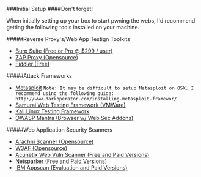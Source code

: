 ###Initial Setup
####Don't forget!

When initially setting up your box to start pwning the webs, I'd recommend getting the following tools installed on your machine.

#####Reverse Proxy's/Web App Testign Toolkits
- [Burp Suite (Free or Pro @ $299 / user)](http://portswigger.net/burp/download.HTML)
- [ZAP Proxy (Opensource)](https://code.google.com/p/zaproxy/wiki/Downloads?tm=2)
- [Fiddler (Free)](http://www.telerik.com/fiddler)

#####Attack Frameworks
- [Metasploit](http://www.metasploit.com/)
`Note: It may be difficult to setup Metasploit on OSX. I recommend using the following guide: http://www.darkoperator.com/installing-metasploit-framewor/`
- [Samurai Web Testing Framework (VMWare)](http://sourceforge.net/projects/samurai/files/)
- [Kali Linux Testing Framework](http://www.kali.org/downloads/)
- [OWASP Mantra (Browser w/ Web Sec Addons)](http://www.getmantra.com/owasp-mantra.html)

#####Web Application Security Scanners
- [Arachni Scanner (Opensource)](http://www.arachni-scanner.com/download/)
- [W3AF (Opensource)](http://w3af.org/)
- [Acunetix Web Vuln Scanner (Free and Paid Versions)](http://www.acunetix.com/)
- [Netsparker (Free and Paid Versions)](http://netsparker.com)
- [IBM Appscan (Evaluation and Paid Versions)](http://www-03.ibm.com/software/products/en/appscan)
